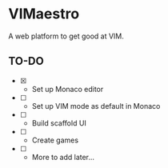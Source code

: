 # VIMaestro

A web platform to get good at VIM.

## TO-DO

- [X] - Set up Monaco editor
- [ ] - Set up VIM mode as default in Monaco
- [ ] - Build scaffold UI
- [ ] - Create games
- [ ] - More to add later...
